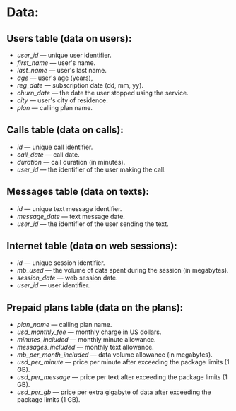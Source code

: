 # Data:
## Users table (data on users):
- *user_id* — unique user identifier.
- *first_name* — user's name.
- *last_name* — user's last name.
- *age* — user's age (years),
- *reg_date* — subscription date (dd, mm, yy).
- *churn_date* — the date the user stopped using the service.
- *city* — user's city of residence.
- *plan* — calling plan name.

## Calls table (data on calls):
- *id* — unique call identifier.
- *call_date* — call date.
- *duration* — call duration (in minutes).
- *user_id* — the identifier of the user making the call.

## Messages table (data on texts):
- *id* — unique text message identifier.
- *message_date* — text message date.
- *user_id* — the identifier of the user sending the text.

## Internet table (data on web sessions):
- *id* — unique session identifier.
- *mb_used* — the volume of data spent during the session (in megabytes).
- *session_date* — web session date.
- *user_id* — user identifier.

## Prepaid plans table (data on the plans):
- *plan_name* — calling plan name.
- *usd_monthly_fee* — monthly charge in US dollars.
- *minutes_included* — monthly minute allowance.
- *messages_included* — monthly text allowance.
- *mb_per_month_included* — data volume allowance (in megabytes).
- *usd_per_minute* — price per minute after exceeding the package limits (1 GB).
- *usd_per_message* — price per text after exceeding the package limits (1 GB).
- *usd_per_gb* — price per extra gigabyte of data after exceeding the package limits (1 GB).
